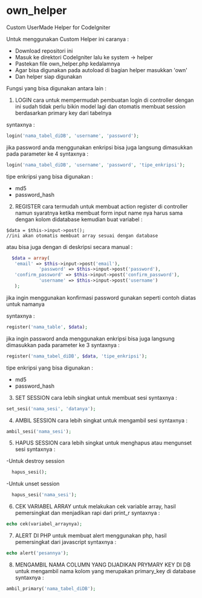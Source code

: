 # own_helper
Custom UserMade Helper for CodeIgniter

Untuk menggunakan Custom Helper ini caranya : 
  * Download repositori ini
  * Masuk ke direktori CodeIgniter lalu ke system -> helper
  * Pastekan file own_helper.php kedalamnya
  * Agar bisa digunakan pada autoload di bagian helper masukkan 'own'
  * Dan helper siap digunakan 

Fungsi yang bisa digunakan antara lain :

1. LOGIN
  cara untuk mempermudah pembuatan login di controller dengan ini sudah tidak perlu bikin model lagi dan otomatis membuat session berdasarkan primary key dari tabelnya
  
  syntaxnya : 
  ```php
  login('nama_tabel_diDB', 'username', 'password');
  ```
  
  jika password anda menggunakan enkripsi bisa juga langsung dimasukkan pada parameter ke 4
  syntaxnya :
  ```php
  login('nama_tabel_diDB', 'username', 'password', 'tipe_enkripsi');
  ```
  
  tipe enkripsi yang bisa digunakan : 
  - md5
  - password_hash
  
2. REGISTER
  cara termudah untuk membuat action register di controller namun syaratnya ketika membuat form input name nya harus sama dengan kolom didatabase kemudian buat variabel : 
  ```
  $data = $this->input->post();
  //ini akan otomatis membuat array sesuai dengan database
  ```
  atau bisa juga dengan di deskripsi secara manual :
  ```php 
  	$data = array(
     'email' => $this->input->post('email'),
			  'password' => $this->input->post('password'),
     'confirm_password' => $this->input->post('confirm_password'),
			  'username' => $this->input->post('username')
     );
  ```
  jika ingin menggunakan konfirmasi password gunakan seperti contoh diatas untuk namanya
  
  syntaxnya :
  ```php
  register('nama_table', $data);
  ```
  jika ingin password anda menggunakan enkripsi bisa juga langsung dimasukkan pada parameter ke 3
  syntaxnya :
  ```php
  register('nama_tabel_diDB', $data, 'tipe_enkripsi');
  ```
  
  tipe enkripsi yang bisa digunakan : 
  - md5
  - password_hash
  
3. SET SESSION
  cara lebih singkat untuk membuat sesi
  syntaxnya : 
  ```php
  set_sesi('nama_sesi', 'datanya');
  ```
  
4. AMBIL SESSION
  cara lebih singkat untuk mengambil sesi
  syntaxnya :
  ```php
  ambil_sesi('nama_sesi');
  ```
5. HAPUS SESSION
  cara lebih singkat untuk menghapus atau mengunset sesi
  syntaxnya : 
  
  -Untuk destroy session
  ```php
    hapus_sesi();
  ```
  
  -Untuk unset session 
  ```php
    hapus_sesi('nama_sesi');
  ```
  
6. CEK VARIABEL ARRAY
  untuk melakukan cek variable array, hasil pemersingkat dan menjadikan rapi dari print_r
  syntaxnya :
  ```php
  echo cek(variabel_arraynya);
  ```
  
7. ALERT DI PHP
  untuk membuat alert menggunakan php, hasil pemersingkat dari javascript
  syntaxnya :
  ```php
  echo alert('pesannya');
  ```
  
8. MENGAMBIL NAMA COLUMN YANG DIJADIKAN PRYMARY KEY DI DB
  untuk mengambil nama kolom yang merupakan primary_key di database
  syntaxnya :
  ```php
  ambil_primary('nama_tabel_diDB');
  ```
